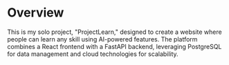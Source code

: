 # Overview
This is my solo project, "ProjectLearn," designed to create a website where people can learn any skill using AI-powered features. The platform combines a React frontend with a FastAPI backend, leveraging PostgreSQL for data management and cloud technologies for scalability.

